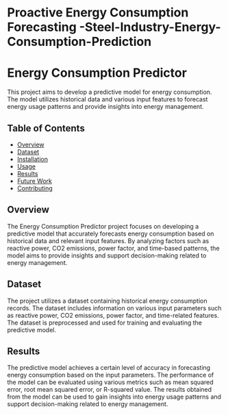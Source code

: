 # Proactive Energy Consumption Forecasting -Steel-Industry-Energy-Consumption-Prediction

# Energy Consumption Predictor

This project aims to develop a predictive model for energy consumption. The model utilizes historical data and various input features to forecast energy usage patterns and provide insights into energy management.

## Table of Contents
- [Overview](#overview)
- [Dataset](#dataset)
- [Installation](#installation)
- [Usage](#usage)
- [Results](#results)
- [Future Work](#future-work)
- [Contributing](#contributing)

## Overview
The Energy Consumption Predictor project focuses on developing a predictive model that accurately forecasts energy consumption based on historical data and relevant input features. By analyzing factors such as reactive power, CO2 emissions, power factor, and time-based patterns, the model aims to provide insights and support decision-making related to energy management.

## Dataset
The project utilizes a dataset containing historical energy consumption records. The dataset includes information on various input parameters such as reactive power, CO2 emissions, power factor, and time-related features. The dataset is preprocessed and used for training and evaluating the predictive model.



## Results
The predictive model achieves a certain level of accuracy in forecasting energy consumption based on the input parameters. The performance of the model can be evaluated using various metrics such as mean squared error, root mean squared error, or R-squared value. The results obtained from the model can be used to gain insights into energy usage patterns and support decision-making related to energy management.

